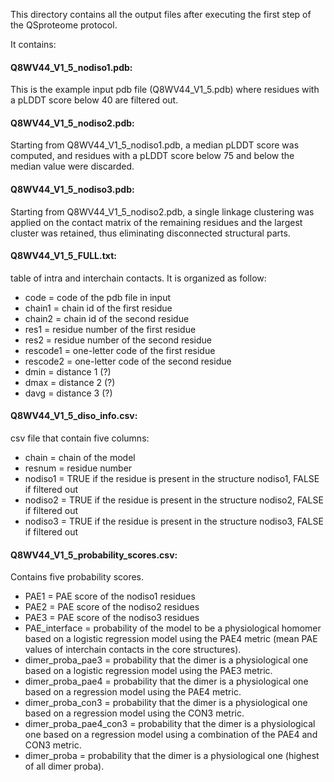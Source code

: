 This directory contains all the output files after executing the first step of the QSproteome protocol.

It contains:

#### Q8WV44_V1_5_nodiso1.pdb: 

This is the example input pdb file (Q8WV44_V1_5.pdb) where residues with a pLDDT score below 40 are filtered out.

#### Q8WV44_V1_5_nodiso2.pdb: 

Starting from Q8WV44_V1_5_nodiso1.pdb, a median pLDDT score was computed, and residues with a pLDDT score
below 75 and below the median value were discarded.

#### Q8WV44_V1_5_nodiso3.pdb: 

Starting from Q8WV44_V1_5_nodiso2.pdb, a single linkage clustering was applied on the contact matrix of the remaining residues and the largest cluster was retained, thus eliminating disconnected structural parts.

#### Q8WV44_V1_5_FULL.txt: 

table of intra and interchain contacts. It is organized as follow:
- code = code of the pdb file in input
- chain1 = chain id of the first residue
- chain2 = chain id of the second residue
- res1 = residue number of the first residue
- res2 = residue number of the second residue
- rescode1 = one-letter code of the first residue
- rescode2 = one-letter code of the second residue
- dmin = distance 1 (?)
- dmax = distance 2 (?)
- davg = distance 3 (?)
  
#### Q8WV44_V1_5_diso_info.csv:

csv file that contain five columns:
- chain = chain of the model
- resnum = residue number
- nodiso1 = TRUE if the residue is present in the structure nodiso1, FALSE if filtered out
- nodiso2 = TRUE if the residue is present in the structure nodiso2, FALSE if filtered out
- nodiso3 = TRUE if the residue is present in the structure nodiso3, FALSE if filtered out

#### Q8WV44_V1_5_probability_scores.csv:

Contains five probability scores.
- PAE1 = PAE score of the nodiso1 residues
- PAE2 = PAE score of the nodiso2 residues
- PAE3 = PAE score of the nodiso3 residues
- PAE_interface = probability of the model to be a physiological homomer based on a logistic regression model using the PAE4 metric (mean PAE values of interchain contacts in the core structures).
- dimer_proba_pae3 = probability that the dimer is a physiological one based on a logistic regression model using the PAE3 metric.
- dimer_proba_pae4 = probability that the dimer is a physiological one based on a regression model using the PAE4 metric.
- dimer_proba_con3 = probability that the dimer is a physiological one based on a regression model using the CON3 metric.
- dimer_proba_pae4_con3 = probability that the dimer is a physiological one based on a regression model using a combination of the PAE4 and CON3 metric.
- dimer_proba = probability that the dimer is a physiological one (highest of all dimer proba).
